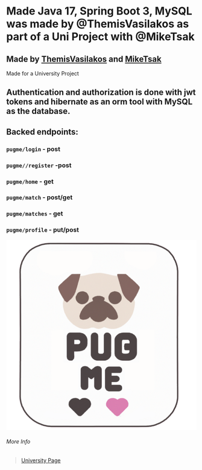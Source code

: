 # Made Java 17, Spring Boot 3, MySQL was made by @ThemisVasilakos as part of a Uni Project with @MikeTsak

## Made by **[ThemisVasilakos](https://github.com/ThemisVasilakos)** and **[MikeTsak](https://github.com/MikeTsak)**

Made for a University Project

## Authentication and authorization is done with jwt tokens and hibernate as an orm tool with MySQL as the database.

## Backed endpoints:
### `pugme/login` - post
### `pugme//register` -post
### `pugme/home` - get
### `pugme/match` - post/get
### `pugme/matches` - get
### `pugme/profile` - put/post

![Pug Me Logo](https://raw.githubusercontent.com/ThemisVasilakos/Dog-Dating-Site/main/front/src/components/img/pugmelogopng.png)

###### More Info

>[University Page](http://www.ice.uniwa.gr/)

